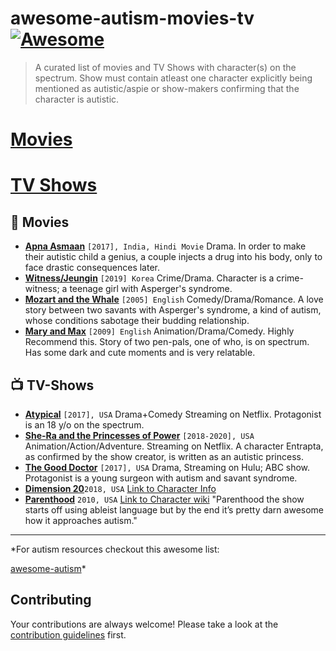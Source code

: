 # awesome-autism-movies-tv    [![Awesome](https://awesome.re/badge-flat.svg)](https://awesome.re)

> A curated list of movies and TV Shows with character(s) on the spectrum. Show must contain atleast one character explicitly being mentioned as autistic/aspie or show-makers confirming that the character is autistic.

# [Movies](#movies)
# [TV Shows](#tv-shows) 

## :movie_camera: Movies

- [**Apna Asmaan**](https://www.imdb.com/title/tt1073097/) `[2017], India, Hindi Movie` Drama. In order to make their autistic child a genius, a couple injects a drug into his body, only to face drastic consequences later.
- [**Witness/Jeungin**](https://www.imdb.com/title/tt8562562/) `[2019] Korea` Crime/Drama. Character is a crime-witness; a teenage girl with Asperger's syndrome.
- [**Mozart and the Whale**](https://www.imdb.com/title/tt0392465/) `[2005] English` Comedy/Drama/Romance. A love story between two savants with Asperger's syndrome, a kind of autism, whose conditions sabotage their budding relationship.
- [**Mary and Max**](https://www.imdb.com/title/tt0978762/) `[2009] English` Animation/Drama/Comedy. Highly Recommend this. Story of two pen-pals, one of who, is on spectrum. Has some dark and cute moments and is very relatable.



## :tv: TV-Shows

- [**Atypical**](https://www.imdb.com/title/tt6315640/) `[2017], USA` Drama+Comedy Streaming on Netflix. Protagonist is an 18 y/o on the spectrum.
- [**She-Ra and the Princesses of Power**](https://www.imdb.com/title/tt7745956/) `[2018-2020], USA` Animation/Action/Adventure. Streaming on Netflix. A character Entrapta, as confirmed by the show creator, is written as an autistic princess.
- [**The Good Doctor**](https://www.imdb.com/title/tt6470478/) `[2017], USA` Drama, Streaming on Hulu; ABC show. Protagonist is a young surgeon with autism and savant syndrome.
- [**Dimension 20**](https://www.imdb.com/title/tt9646546/)`2018, USA` [Link to Character Info](https://dimension20.fandom.com/wiki/Ayda_Aguefort)
- [**Parenthood**](https://www.imdb.com/title/tt1416765/) `2010, USA` [Link to Character wiki](https://parenthood.fandom.com/wiki/Max_Braverman) "Parenthood the show starts off using ableist language but by the end it’s pretty darn awesome how it approaches autism."


---

*For autism resources checkout this awesome list:

[awesome-autism](https://github.com/aspergirl-git/awesome-autism)*

## Contributing
Your contributions are always welcome! Please take a look at the [contribution guidelines](contributing.md) first.
